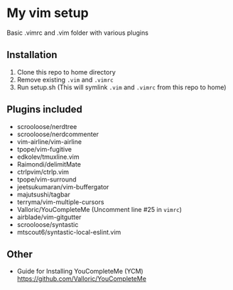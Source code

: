 # My vim setup
Basic .vimrc and .vim folder with various plugins

## Installation
1. Clone this repo to home directory
2. Remove existing `.vim` and `.vimrc`
3. Run setup.sh (This will symlink `.vim` and `.vimrc` from this repo to home)

## Plugins included
- scrooloose/nerdtree
- scrooloose/nerdcommenter
- vim-airline/vim-airline
- tpope/vim-fugitive
- edkolev/tmuxline.vim
- Raimondi/delimitMate
- ctrlpvim/ctrlp.vim
- tpope/vim-surround
- jeetsukumaran/vim-buffergator
- majutsushi/tagbar
- terryma/vim-multiple-cursors
- Valloric/YouCompleteMe (Uncomment line #25 in `vimrc`)
- airblade/vim-gitgutter
- scrooloose/syntastic
- mtscout6/syntastic-local-eslint.vim

## Other
- Guide for Installing YouCompleteMe (YCM) https://github.com/Valloric/YouCompleteMe
